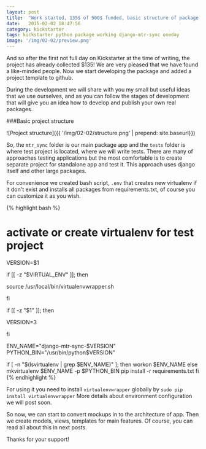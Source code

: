 ```yaml
---
layout: post
title:  "Work started, 135$ of 500$ funded, basic structure of package, mkvirtualenv helper"
date:   2015-02-02 18:47:56
сategory: kickstarter
tags: kickstarter python package working django-mtr-sync oneday
image: '/img/02-02/preview.png'
---
```


And so after the first not full day on Kickstarter at the time of writing, the project has already collected $135!
We are very pleased that we have found a like-minded people. Now we start developing the package and added a project template to github.

During the development we will share with you my small but useful ideas that we use ourselves, and as you can
follow the stages of development that will give you an idea how to develop and publish your own real packages.

###Basic project structure

![Project structure]({{ '/img/02-02/structure.png' | prepend: site.baseurl}})

So, the `mtr_sync` folder is our main package app and the `tests` folder is where test project is located, where we will write tests. There are many of approaches testing applications but the most comfortable is to create separate project for standalone app and test it. This approach uses django itself and other large packages.

For convenience we created bash script, `.env` that creates new virtualenv if it
don't exist and installs all packages from requirements.txt, of course you can customize it as you wish.

{% highlight bash %}
# activate or create virtualenv for test project

VERSION=$1

if [[ -z "$VIRTUAL_ENV" ]]; then

source /usr/local/bin/virtualenvwrapper.sh

fi

if [[ -z "$1" ]]; then

VERSION=3

fi

ENV_NAME="django-mtr-sync-$VERSION"
PYTHON_BIN="/usr/bin/python$VERSION"

if [ -n "$(lsvirtualenv | grep $ENV_NAME)" ]; then
    workon $ENV_NAME
else
    mkvirtualenv $ENV_NAME -p $PYTHON_BIN
    pip install -r requirements.txt
fi
{% endhighlight %}

For using it you need to install `virtualenvwrapper` globally by `sudo pip install virtualenvwrapper`
More details about environment configuration we will post soon.

So now, we can start to convert mockups in to the architecture of app. Then we create models, views, templates for main features.
Of course, you can read all about this in next posts.

Thanks for your support!